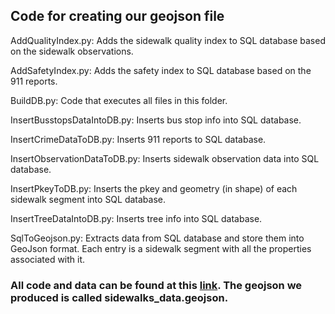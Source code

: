 ## Code for creating our geojson file

AddQualityIndex.py: Adds the sidewalk quality index to SQL database based on the sidewalk observations.

AddSafetyIndex.py: Adds the safety index to SQL database based on the 911 reports.

BuildDB.py: Code that executes all files in this folder.

InsertBusstopsDataIntoDB.py: Inserts bus stop info into SQL database.

InsertCrimeDataToDB.py: Inserts 911 reports to SQL database.

InsertObservationDataToDB.py: Inserts sidewalk observation data into SQL database.

InsertPkeyToDB.py: Inserts the pkey and geometry (in shape) of each sidewalk segment into SQL database.

InsertTreeDataIntoDB.py: Inserts tree info into SQL database.

SqlToGeojson.py: Extracts data from SQL database and store them into GeoJson format. Each entry is a sidewalk segment with all the properties associated with it.

### All code and data can be found at this [link](). The geojson we produced is called sidewalks_data.geojson.